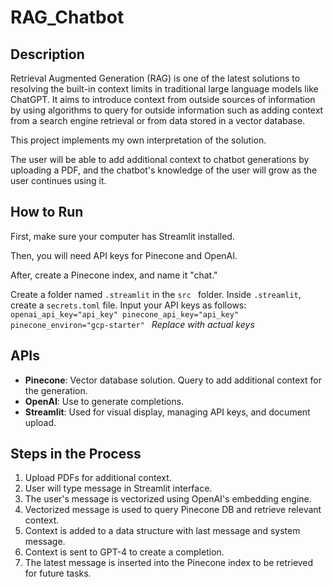 # RAG_Chatbot

## Description
Retrieval Augmented Generation (RAG) is one of the latest solutions to resolving the built-in context limits in traditional large language models like ChatGPT. It aims to introduce context from outside sources of information by using algorithms to query for outside information such as adding context from a search engine retrieval or from data stored in a vector database.

This project implements my own interpretation of the solution. 

The user will be able to add additional context to chatbot generations by uploading a PDF, and the chatbot's knowledge of the user will grow as the user continues using it.

## How to Run

First, make sure your computer has Streamlit installed.

Then, you will need API keys for Pinecone and OpenAI.

After, create a Pinecone index, and name it "chat."

Create a folder named `.streamlit` in the `src ` folder. Inside `.streamlit`, create a `secrets.toml` file. Input your API keys as follows:
`openai_api_key="api_key"
pinecone_api_key="api_key"
pinecone_environ="gcp-starter"
`
_Replace with actual keys_

## APIs
- **Pinecone**: Vector database solution. Query to add additional context for the generation.
- **OpenAI**: Use to generate completions.
- **Streamlit**: Used for visual display, managing API keys, and document upload.

## Steps in the Process
1) Upload PDFs for additional context.
2) User will type message in Streamlit interface.
3) The user's message is vectorized using OpenAI's embedding engine.
4) Vectorized message is used to query Pinecone DB and retrieve relevant context.
5) Context is added to a data structure with last message and system message.
6) Context is sent to GPT-4 to create a completion.
7) The latest message is inserted into the Pinecone index to be retrieved for future tasks.
